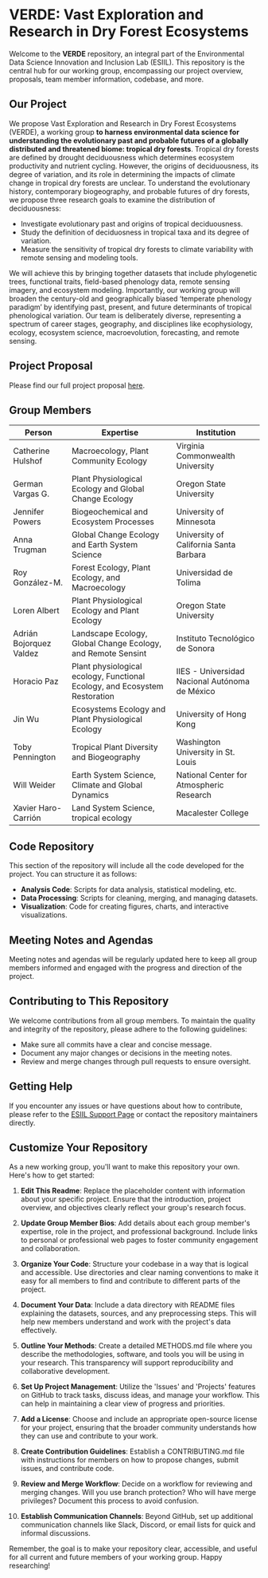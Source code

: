 # VERDE: Vast Exploration and Research in Dry Forest Ecosystems

Welcome to the **VERDE** repository, an integral part of the Environmental Data Science Innovation and Inclusion Lab (ESIIL). This repository is the central hub for our working group, encompassing our project overview, proposals, team member information, codebase, and more.

## Our Project
We propose Vast Exploration and Research in Dry Forest Ecosystems (VERDE), a working group **to harness environmental data science for understanding the evolutionary past and probable futures of a globally distributed and threatened biome: tropical dry forests**. Tropical dry forests are defined by drought deciduousness which determines ecosystem productivity and nutrient cycling. However, the origins of deciduousness, its degree of variation, and its role in determining the impacts of climate change in tropical dry forests are unclear. To understand the evolutionary history, contemporary biogeography, and probable futures of dry forests, we propose three research goals to examine the distribution of deciduousness:
* Investigate evolutionary past and origins of tropical deciduousness.
* Study the definition of deciduosness in tropical taxa and its degree of variation.
* Measure the sensitivity of tropical dry forests to climate variability with remote sensing and modeling tools.

We will achieve this by bringing together datasets that include phylogenetic trees, functional traits, field-based phenology data, remote sensing imagery, and ecosystem modeling. Importantly, our working group will broaden the century-old and geographically biased ‘temperate phenology paradigm’ by identifying past, present, and future determinants of tropical phenological variation. Our team is deliberately diverse, representing a spectrum of career stages, geography, and disciplines like ecophysiology, ecology, ecosystem science, macroevolution, forecasting, and remote sensing. 

## Project Proposal
Please find our full project proposal [here](assets/01VERDEproposal.pdf).

## Group Members

| Person | Expertise | Institution | 
| ------ | --------- | ----------- | 
| Catherine Hulshof | Macroecology, Plant Community Ecology | Virginia Commonwealth University |
| German Vargas G. | Plant Physiological Ecology and Global Change Ecology | Oregon State University |
| Jennifer Powers | Biogeochemical and Ecosystem Processes | University of Minnesota |
| Anna Trugman | Global Change Ecology and Earth System Science | University of California Santa Barbara|
| Roy González-M. | Forest Ecology, Plant Ecology, and Macroecology | Universidad de Tolima |
| Loren Albert | Plant Physiological Ecology and Plant Ecology | Oregon State University |
| Adrián Bojorquez Valdez | Landscape Ecology, Global Change Ecology, and Remote Sensint | Instituto Tecnológico de Sonora |
| Horacio Paz | Plant physiological ecology, Functional Ecology, and Ecosystem Restoration | IIES - Universidad Nacional Autónoma de México |
| Jin Wu | Ecosystems Ecology and Plant Physiological Ecology | University of Hong Kong |
| Toby Pennington | Tropical Plant Diversity and Biogeography | Washington University in St. Louis |
| Will Weider | Earth System Science, Climate and Global Dynamics | National Center for Atmospheric Research |
| Xavier Haro-Carrión | Land System Science, tropical ecology | Macalester College |

## Code Repository

This section of the repository will include all the code developed for the project. You can structure it as follows:

- **Analysis Code**: Scripts for data analysis, statistical modeling, etc.
- **Data Processing**: Scripts for cleaning, merging, and managing datasets.
- **Visualization**: Code for creating figures, charts, and interactive visualizations.

## Meeting Notes and Agendas

Meeting notes and agendas will be regularly updated here to keep all group members informed and engaged with the progress and direction of the project.

## Contributing to This Repository

We welcome contributions from all group members. To maintain the quality and integrity of the repository, please adhere to the following guidelines:

- Make sure all commits have a clear and concise message.
- Document any major changes or decisions in the meeting notes.
- Review and merge changes through pull requests to ensure oversight.

## Getting Help

If you encounter any issues or have questions about how to contribute, please refer to the [ESIIL Support Page](https://esiil.org/support) or contact the repository maintainers directly.

## Customize Your Repository

As a new working group, you'll want to make this repository your own. Here's how to get started:

1. **Edit This Readme**: Replace the placeholder content with information about your specific project. Ensure that the introduction, project overview, and objectives clearly reflect your group's research focus.

2. **Update Group Member Bios**: Add details about each group member's expertise, role in the project, and professional background. Include links to personal or professional web pages to foster community engagement and collaboration.

3. **Organize Your Code**: Structure your codebase in a way that is logical and accessible. Use directories and clear naming conventions to make it easy for all members to find and contribute to different parts of the project.

4. **Document Your Data**: Include a data directory with README files explaining the datasets, sources, and any preprocessing steps. This will help new members understand and work with the project's data effectively.

5. **Outline Your Methods**: Create a detailed METHODS.md file where you describe the methodologies, software, and tools you will be using in your research. This transparency will support reproducibility and collaborative development.

6. **Set Up Project Management**: Utilize the 'Issues' and 'Projects' features on GitHub to track tasks, discuss ideas, and manage your workflow. This can help in maintaining a clear view of progress and priorities.

7. **Add a License**: Choose and include an appropriate open-source license for your project, ensuring that the broader community understands how they can use and contribute to your work.

8. **Create Contribution Guidelines**: Establish a CONTRIBUTING.md file with instructions for members on how to propose changes, submit issues, and contribute code.

9. **Review and Merge Workflow**: Decide on a workflow for reviewing and merging changes. Will you use branch protection? Who will have merge privileges? Document this process to avoid confusion.

10. **Establish Communication Channels**: Beyond GitHub, set up additional communication channels like Slack, Discord, or email lists for quick and informal discussions.

Remember, the goal is to make your repository clear, accessible, and useful for all current and future members of your working group. Happy researching!

